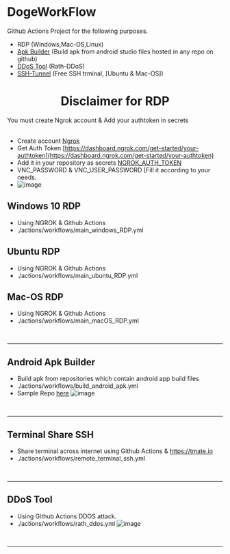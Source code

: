 <h1 align="left">DogeWorkFlow</h1>
<p2>Github Actions Project for the following purposes.</p2>
<br>

- RDP (Windows,Mac-OS,Linux)
- [Apk Builder](#apk-builder) (Build apk from android studio files hosted in any repo on github)
- [DDoS Tool](#ddos-tool) (Rath-DDoS)
- [SSH-Tunnel](#ssh-tunnel) (Free SSH trminal, [Ubuntu & Mac-OS])

<h1 align="center">Disclaimer for RDP</h1>
<p2>You must create Ngrok account & Add your authtoken in secrets</p2> <br>
<br>

- Create account [Ngrok](https://dashboard.ngrok.com/)
- Get Auth Token [https://dashboard.ngrok.com/get-started/your-authtoken](https://dashboard.ngrok.com/get-started/your-authtoken)
- Add it in your repository as secrets [NGROK_AUTH_TOKEN](https://github.com/Did-Dog/RDP/settings/secrets/actions)
- VNC_PASSWORD & VNC_USER_PASSWORD [Fill it according to your needs.
- 
  ![image](https://github.com/Did-Dog/RDP/assets/94751052/36312e6d-1e7b-4706-b549-200c48586d2e)

## Windows 10 RDP
- Using NGROK & Github Actions
- ./actions/workflows/main_windows_RDP.yml

## Ubuntu RDP
- Using NGROK & Github Actions
- ./actions/workflows/main_ubuntu_RDP.yml

## Mac-OS RDP
- Using NGROK & Github Actions
- ./actions/workflows/main_macOS_RDP.yml

<br>

------------------------------

<a id="apk-builder"></a>

## Android Apk Builder
- Build apk from repositories which contain android app build files
- ./actions/workflows/build_android_apk.yml
- Sample Repo [here](https://github.com/android/sunflower)
  ![image](https://github.com/Did-Dog/RDP/assets/94751052/f680566d-4f57-42d7-ae9d-f665c88b0354)

<br>

------------------------------

<a id="ssh-tunnel"></a>

## Terminal Share SSH
- Share terminal across internet using Github Actions & https://tmate.io
- ./actions/workflows/remote_terminal_ssh.yml

<br>

------------------------------


<a id="ddos-tool"></a>


## DDoS Tool
- Using Github Actions DDOS attack.
- ./actions/workflows/rath_ddos.yml
 ![image](https://github.com/Did-Dog/RDP/assets/94751052/d54ab5e4-50e5-4019-8698-d543fd015bbc)

<br>

------------------------------


